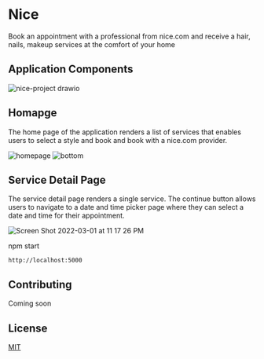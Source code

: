 # Nice

Book an appointment with a professional from nice.com and receive a hair, nails, makeup services at the comfort of your home

## Application Components
![nice-project drawio](https://user-images.githubusercontent.com/10266209/155910108-a9ec3b92-4796-410e-bc04-299a89047da1.png)


## Homapge
The home page of the application renders a list of services that enables users to select a style and book and book with a nice.com provider.

![homepage](https://user-images.githubusercontent.com/10266209/156293397-da5fe063-e4d2-448c-b304-c43c610958df.png)
![bottom](https://user-images.githubusercontent.com/10266209/156293507-3e82d69e-518b-45e9-8fd9-8aa682673128.png)

## Service Detail Page
The service detail page renders a single service. The continue button allows users to navigate to a date and time picker page where they can select a date and time for their appointment. 

![Screen Shot 2022-03-01 at 11 17 26 PM](https://user-images.githubusercontent.com/10266209/156294268-a10843c7-7aa0-4a2b-a6a1-cc3fac410dde.png)



npm start
``` 
http://localhost:5000
```


## Contributing
Coming soon

## License
[MIT](https://choosealicense.com/licenses/mit/)


